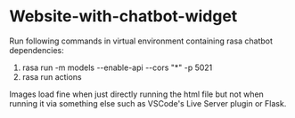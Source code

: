 # Website-with-chatbot-widget

Run following commands in virtual environment containing rasa chatbot dependencies: 

  1. rasa run -m models --enable-api --cors "*" -p 5021 
  2. rasa run actions
  
 Images load fine when just directly running the html file but not when running it via something else such as VSCode's Live Server plugin or Flask.
